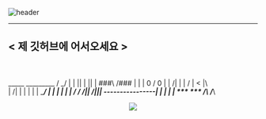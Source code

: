 ![header](https://capsule-render.vercel.app/api?type=waving&color=B4A7D6&height=200&section=header&text=iamjunyeong&fontSize=90&fontColor=5E5858)


 __________________________________
< 제 깃허브에 어서오세요 >
 ----------------------------------
   \
    \
      _____   _________
     /     \_/         |
    |                 ||
    |                 ||
   |    ###\  /###   | |
   |     0  \/  0    | |
  /|                 | |
 / |        <        |\ \
| /|                 | | |
| |     \_______/   |  | |
| |                 | / /
/||                 /|||
   ----------------|
        | |    | |
        ***    ***
       /___\  /___\

       
<div align=center>
<img src="https://github-readme-stats.vercel.app/api/top-langs/?username=yohan11&layout=compact">
</div>
